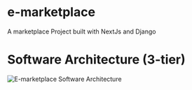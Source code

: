 # e-marketplace
A marketplace Project built with NextJs and Django

# Software Architecture (3-tier)
![E-marketplace Software Architecture](https://github.com/kerry407/e-marketplace/assets/63162639/6c828f7b-48d2-456b-a7df-91dbe37d5139)


